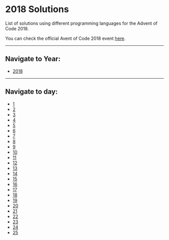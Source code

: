 # 2018 Solutions

List of solutions using different programming languages for the Advent of Code 2018. 

You can check the official Avent of Code 2018 event [here](https://adventofcode.com/2018).

<hr>

## Navigate to Year:
* [2018](source/2018)

<hr>

## Navigate to day:
* [1](source/2018/day_01)
* [2](source/2018/day_02)
* [3](source/2018/day_03)
* [4](source/2018/day_04)
* [5](source/2018/day_05)
* [6](source/2018/day_06)
* [7](source/2018/day_07)
* [8](source/2018/day_08)
* [9](source/2018/day_09)
* [10](source/2018/day_10)
* [11](source/2018/day_11)
* [12](source/2018/day_12)
* [13](source/2018/day_13)
* [14](source/2018/day_14)
* [15](source/2018/day_15)
* [16](source/2018/day_16)
* [17](source/2018/day_17)
* [18](source/2018/day_18)
* [19](source/2018/day_19)
* [20](source/2018/day_20)
* [21](source/2018/day_21)
* [22](source/2018/day_22)
* [23](source/2018/day_23)
* [24](source/2018/day_24)
* [25](source/2018/day_25)
